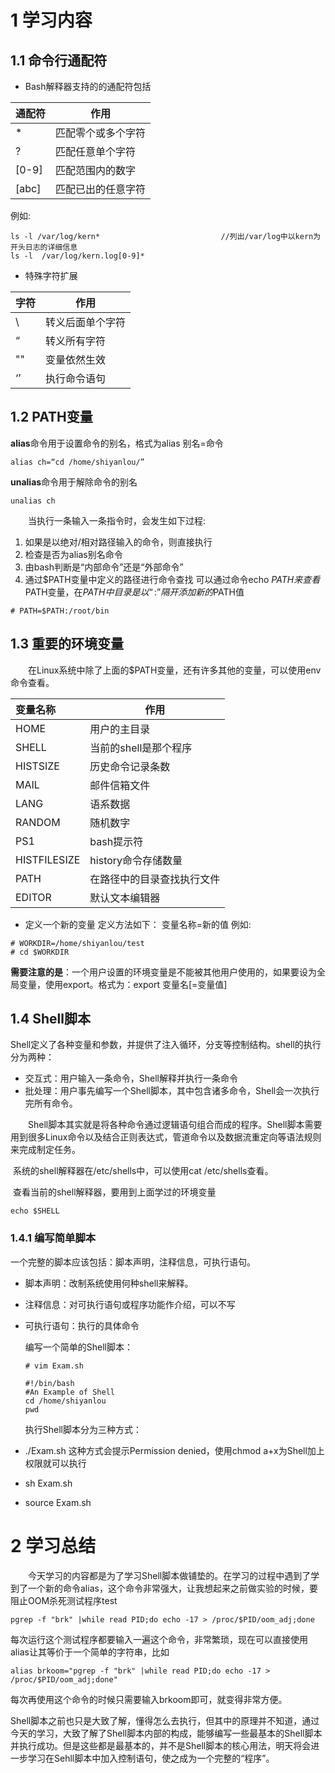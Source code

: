 # 1 学习内容

## 1.1 命令行通配符

* Bash解释器支持的的通配符包括

| 通配符 | 作用               |
| ------ | ------------------ |
| *      | 匹配零个或多个字符 |
| ?      | 匹配任意单个字符   |
| [0-9]  | 匹配范围内的数字   |
| [abc]  | 匹配已出的任意字符 |

例如:

```
ls -l /var/log/kern*                           //列出/var/log中以kern为开头日志的详细信息
ls -l  /var/log/kern.log[0-9]*                 
```
* 特殊字符扩展

| 字符 | 作用             |
| ---- | ---------------- |
| \    | 转义后面单个字符 |
| “    | 转义所有字符     |
| ""   | 变量依然生效     |
| ‘’   | 执行命令语句     |

## 1.2 PATH变量

**alias**命令用于设置命令的别名，格式为alias 别名=命令

```shell
alias ch=“cd /home/shiyanlou/”
```
**unalias**命令用于解除命令的别名
```shell
unalias ch
```
&emsp;&emsp;当执行一条输入一条指令时，会发生如下过程:
1.	如果是以绝对/相对路径输入的命令，则直接执行
2.	检查是否为alias别名命令
3.	由bash判断是“内部命令”还是“外部命令”
4.	通过$PATH变量中定义的路径进行命令查找
可以通过命令echo $PATH来查看$PATH变量，在$PATH中目录是以“:”隔开
添加新的$PATH值
```shell
# PATH=$PATH:/root/bin
```
## 1.3 重要的环境变量
&emsp;&emsp;在Linux系统中除了上面的$PATH变量，还有许多其他的变量，可以使用env命令查看。

| 变量名称     | 作用                       |
| :----------- | -------------------------- |
| HOME         | 用户的主目录               |
| SHELL        | 当前的shell是那个程序      |
| HISTSIZE     | 历史命令记录条数           |
| MAIL         | 邮件信箱文件               |
| LANG         | 语系数据                   |
| RANDOM       | 随机数字                   |
| PS1          | bash提示符                 |
| HISTFILESIZE | history命令存储数量        |
| PATH         | 在路径中的目录查找执行文件 |
| EDITOR       | 默认文本编辑器             |

* 定义一个新的变量
定义方法如下：
变量名称=新的值
例如:
```shell
# WORKDIR=/home/shiyanlou/test          
# cd $WORKDIR
```
__需要注意的是__：一个用户设置的环境变量是不能被其他用户使用的，如果要设为全局变量，使用export。格式为：export 变量名[=变量值]

## 1.4 Shell脚本

Shell定义了各种变量和参数，并提供了注入循环，分支等控制结构。shell的执行分为两种：

* 交互式：用户输入一条命令，Shell解释并执行一条命令
* 批处理：用户事先编写一个Shell脚本，其中包含诸多命令，Shell会一次执行完所有命令。

&emsp;&emsp;Shell脚本其实就是将各种命令通过逻辑语句组合而成的程序。Shell脚本需要用到很多Linux命令以及结合正则表达式，管道命令以及数据流重定向等语法规则来完成制定任务。

​	系统的shell解释器在/etc/shells中，可以使用cat /etc/shells查看。

​	查看当前的shell解释器，要用到上面学过的环境变量

```shell
echo $SHELL
```



### 1.4.1 编写简单脚本

一个完整的脚本应该包括：脚本声明，注释信息，可执行语句。

* 脚本声明：改制系统使用何种shell来解释。

* 注释信息：对可执行语句或程序功能作介绍，可以不写

* 可执行语句：执行的具体命令

  编写一个简单的Shell脚本：

  ```shell
  # vim Exam.sh
  
  #!/bin/bash
  #An Example of Shell
  cd /home/shiyanlou
  pwd
  ```

  执行Shell脚本分为三种方式：

* ./Exam.sh     这种方式会提示Permission denied，使用chmod a+x为Shell加上权限就可以执行

* sh Exam.sh

* source Exam.sh

# 2 学习总结

&emsp;&emsp;今天学习的内容都是为了学习Shell脚本做铺垫的。在学习的过程中遇到了学到了一个新的命令alias，这个命令非常强大，让我想起来之前做实验的时候，要阻止OOM杀死测试程序test

```shell
pgrep -f "brk" |while read PID;do echo -17 > /proc/$PID/oom_adj;done
```

每次运行这个测试程序都要输入一遍这个命令，非常繁琐，现在可以直接使用alias让其等价于一个简单的字符串，比如

```shell
alias brkoom="pgrep -f "brk" |while read PID;do echo -17 > /proc/$PID/oom_adj;done"
```



每次再使用这个命令的时候只需要输入brkoom即可，就变得非常方便。

​	Shell脚本之前也只是大致了解，懂得怎么去执行，但其中的原理并不知道，通过今天的学习，大致了解了Shell脚本内部的构成，能够编写一些最基本的Shell脚本并执行成功。但是这些都是最基本的，并不是Shell脚本的核心用法，明天将会进一步学习在Sehll脚本中加入控制语句，使之成为一个完整的“程序”。

​	




